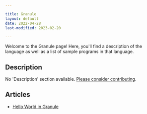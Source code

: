 ```yaml
---

title: Granule
layout: default
date: 2022-04-28
last-modified: 2023-02-20

---
```


Welcome to the Granule page! Here, you'll find a description of the language as well as a list of sample programs in that language.

## Description

No 'Description' section available. [Please consider contributing](https://github.com/TheRenegadeCoder/sample-programs-website).

## Articles

- [Hello World in Granule](https://sampleprograms.io/projects/hello-world/granule)